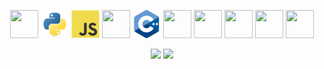 <div align="center">
  
<!-- ÍCONES DAS LINGUAGENS  -->
<p align="center">
<img src="https://cdn.jsdelivr.net/gh/devicons/devicon@latest/icons/vscode/vscode-original.svg"                      width="45" height="45"/> 
<img src="https://raw.githubusercontent.com/devicons/devicon/master/icons/python/python-original.svg"                width="45" height="45"/>      
<img src="https://raw.githubusercontent.com/devicons/devicon/master/icons/javascript/javascript-original.svg"        width="45" height="45"/>  
<img src="https://cdn.jsdelivr.net/gh/devicons/devicon@latest/icons/visualstudio/visualstudio-original.svg"          width="45" height="45"/> 
<img src="https://raw.githubusercontent.com/devicons/devicon/master/icons/cplusplus/cplusplus-original.svg"          width="45" height="45"/>
<img src="https://cdn.jsdelivr.net/gh/devicons/devicon@latest/icons/debian/debian-original.svg"                      width="45" height="45"/>      
<img src="https://cdn.jsdelivr.net/gh/devicons/devicon@latest/icons/kalilinux/kalilinux-original-wordmark.svg"       width="45" height="45"/>
<img src="https://cdn.jsdelivr.net/gh/devicons/devicon@latest/icons/linux/linux-original.svg"                        width="45" height="45"/>
<img src="https://cdn.jsdelivr.net/gh/devicons/devicon@latest/icons/tex/tex-original.svg"                            width="45" height="45"/>  
<img src="https://cdn.jsdelivr.net/gh/devicons/devicon@latest/icons/redhat/redhat-original.svg"                      width="45" height="45"/>
</p>
  
<!-- GITHUB STATUS -->
<img height="180em" src="https://github-readme-stats.vercel.app/api?username=NerostavKuznetsov&cache_seconds=0&show_icons=true&theme=dark&count_private=true"/>
<img height="180em" src="https://github-readme-stats.vercel.app/api/top-langs/?username=NerostavKuznetsov&cache_seconds=0&layout=compact&show_icons=true&theme=dark"/>

</div>

















